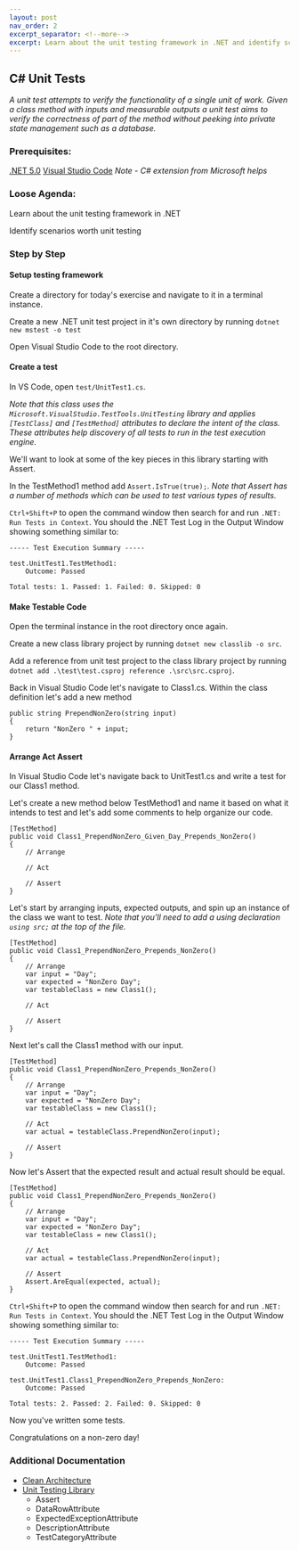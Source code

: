 ```yaml
---
layout: post
nav_order: 2
excerpt_separator: <!--more-->
excerpt: Learn about the unit testing framework in .NET and identify scenarios worth unit testing.
---
```


## C# Unit Tests

*A unit test attempts to verify the functionality of a single unit of work. Given a class method with inputs and measurable outputs a unit test aims to verify the correctness of part of the method without peeking into private state management such as a database.*

### Prerequisites:

[.NET 5.0](https://dotnet.microsoft.com/download/dotnet/5.0)
[Visual Studio Code](https://code.visualstudio.com/)
    *Note - C# extension from Microsoft helps*

### Loose Agenda:
Learn about the unit testing framework in .NET

Identify scenarios worth unit testing

### Step by Step

#### Setup testing framework

Create a directory for today's exercise and navigate to it in a terminal instance.

Create a new .NET unit test project in it's own directory by running `dotnet new mstest -o test`

Open Visual Studio Code to the root directory.

#### Create a test

In VS Code, open `test/UnitTest1.cs`.

*Note that this class uses the `Microsoft.VisualStudio.TestTools.UnitTesting` library and applies `[TestClass]` and `[TestMethod]` attributes to declare the intent of the class. These attributes help discovery of all tests to run in the test execution engine.*

We'll want to look at some of the key pieces in this library starting with Assert.

In the TestMethod1 method add `Assert.IsTrue(true);`. *Note that Assert has a number of methods which can be used to test various types of results.*

`Ctrl+Shift+P` to open the command window then search for and run `.NET: Run Tests in Context`. You should the .NET Test Log in the Output Window showing something similar to:

```
----- Test Execution Summary -----

test.UnitTest1.TestMethod1:
    Outcome: Passed
    
Total tests: 1. Passed: 1. Failed: 0. Skipped: 0
```

#### Make Testable Code

Open the terminal instance in the root directory once again. 

Create a new class library project by running `dotnet new classlib -o src`.

Add a reference from unit test project to the class library project by running `dotnet add .\test\test.csproj reference .\src\src.csproj`.

Back in Visual Studio Code let's navigate to Class1.cs. Within the class definition let's add a new method 
```
public string PrependNonZero(string input)
{
    return "NonZero " + input;
}
```

#### Arrange Act Assert

In Visual Studio Code let's navigate back to UnitTest1.cs and write a test for our Class1 method.

Let's create a new method below TestMethod1 and name it based on what it intends to test and let's add some comments to help organize our code. 

```
[TestMethod]
public void Class1_PrependNonZero_Given_Day_Prepends_NonZero()
{
    // Arrange

    // Act

    // Assert
}
```

Let's start by arranging inputs, expected outputs, and spin up an instance of the class we want to test.
*Note that you'll need to add a using declaration `using src;` at the top of the file.*

```
[TestMethod]
public void Class1_PrependNonZero_Prepends_NonZero()
{
    // Arrange
    var input = "Day";
    var expected = "NonZero Day";
    var testableClass = new Class1();

    // Act

    // Assert
}
```

Next let's call the Class1 method with our input.

```
[TestMethod]
public void Class1_PrependNonZero_Prepends_NonZero()
{
    // Arrange
    var input = "Day";
    var expected = "NonZero Day";
    var testableClass = new Class1();

    // Act
    var actual = testableClass.PrependNonZero(input);

    // Assert
}
```

Now let's Assert that the expected result and actual result should be equal.

```
[TestMethod]
public void Class1_PrependNonZero_Prepends_NonZero()
{
    // Arrange
    var input = "Day";
    var expected = "NonZero Day";
    var testableClass = new Class1();

    // Act
    var actual = testableClass.PrependNonZero(input);

    // Assert
    Assert.AreEqual(expected, actual);
}
```

`Ctrl+Shift+P` to open the command window then search for and run `.NET: Run Tests in Context`. You should the .NET Test Log in the Output Window showing something similar to:

```
----- Test Execution Summary -----

test.UnitTest1.TestMethod1:
    Outcome: Passed
    
test.UnitTest1.Class1_PrependNonZero_Prepends_NonZero:
    Outcome: Passed
    
Total tests: 2. Passed: 2. Failed: 0. Skipped: 0
```

Now you've written some tests.


Congratulations on a non-zero day!


### Additional Documentation

- [Clean Architecture](https://docs.microsoft.com/en-us/dotnet/architecture/modern-web-apps-azure/common-web-application-architectures#clean-architecture)
- [Unit Testing Library](https://docs.microsoft.com/en-us/dotnet/api/microsoft.visualstudio.testtools.unittesting)
  * Assert
  * DataRowAttribute
  * ExpectedExceptionAttribute
  * DescriptionAttribute
  * TestCategoryAttribute
